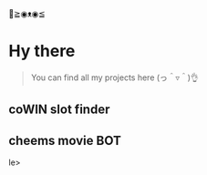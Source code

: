 👋≧◉ᴥ◉≦
# Hy there
> You can find all my projects here (っ＾▿＾)👌

## coWIN slot finder

## cheems movie BOT 
le>

